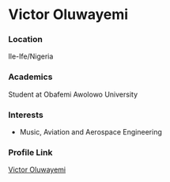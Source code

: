 # Victor Oluwayemi

### Location

Ile-Ife/Nigeria

### Academics

Student at Obafemi Awolowo University

### Interests

- Music, Aviation and Aerospace Engineering

### Profile Link

[Victor Oluwayemi](https://github.com/AyoOlu1)
